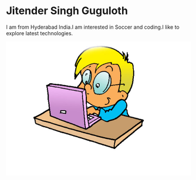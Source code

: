# Jitender Singh Guguloth

I am from Hyderabad India.I am interested in Soccer and coding.I like to explore latest technologies.







![Good image](image.jpg)